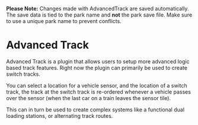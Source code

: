 **Please Note:** Changes made with AdvancedTrack are saved automatically. The save data is tied to the park name and **not** the park save file. Make sure to use a unique park name to prevent conflicts.

# Advanced Track
Advanced Track is a plugin that allows users to setup more advanced logic based track features.
Right now the plugin can primarily be used to create switch tracks.

You can select a location for a vehicle sensor, and the location of a switch track, the track at the switch track is re-ordered whenever a vehicle passes over the sensor (when the last car on a train leaves the sensor tile).

This can in turn be used to create complex systems like a functional dual loading stations, or alternating track routes.
